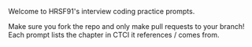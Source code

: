 Welcome to HRSF91's interview coding practice prompts.

Make sure you fork the repo and only make pull requests to your branch! 
Each prompt lists the chapter in CTCI it references / comes from.